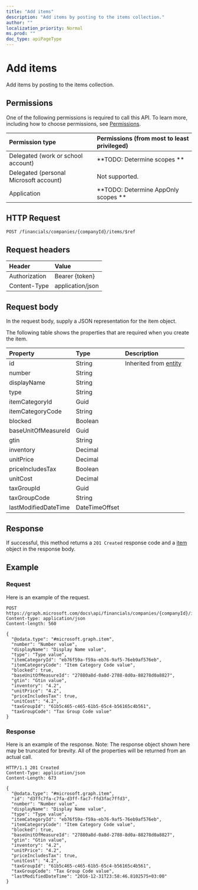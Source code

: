 ```yaml
---
title: "Add items"
description: "Add items by posting to the items collection."
author: ""
localization_priority: Normal
ms.prod: ""
doc_type: apiPageType
---
```


# Add items

Add items by posting to the items collection.

## Permissions
One of the following permissions is required to call this API. To learn more, including how to choose permissions, see [Permissions](/concepts/permissions-reference.md).

|Permission type|Permissions (from most to least privileged)|
|:---|:---|
|Delegated (work or school account)|**TODO: Determine scopes **|
|Delegated (personal Microsoft account)|Not supported.|
|Application|**TODO: Determine AppOnly scopes **|

## HTTP Request
<!-- {
  "blockType": "ignored"
}
-->
``` http
POST /financials/companies/{companyId}/items/$ref
```

## Request headers
|Header|Value|
|:---|:---|
|Authorization|Bearer {token}|
|Content-Type|application/json|

## Request body
In the request body, supply a JSON representation for the item object.

The following table shows the properties that are required when you create the item.

|Property|Type|Description|
|:---|:---|:---|
|id|String| Inherited from [entity](../resources/entity.md)|
|number|String||
|displayName|String||
|type|String||
|itemCategoryId|Guid||
|itemCategoryCode|String||
|blocked|Boolean||
|baseUnitOfMeasureId|Guid||
|gtin|String||
|inventory|Decimal||
|unitPrice|Decimal||
|priceIncludesTax|Boolean||
|unitCost|Decimal||
|taxGroupId|Guid||
|taxGroupCode|String||
|lastModifiedDateTime|DateTimeOffset||



## Response
If successful, this method returns a `201 Created` response code and a [item](../resources/item.md) object in the response body.

## Example

### Request
Here is an example of the request.
<!-- {
  "blockType": "request",
  "name": "create_item_from_"
}
-->
``` http
POST https://graph.microsoft.com/docs\api/financials/companies/{companyId}/items
Content-type: application/json
Content-length: 560

{
  "@odata.type": "#microsoft.graph.item",
  "number": "Number value",
  "displayName": "Display Name value",
  "type": "Type value",
  "itemCategoryId": "eb76f59a-f59a-eb76-9af5-76eb9af576eb",
  "itemCategoryCode": "Item Category Code value",
  "blocked": true,
  "baseUnitOfMeasureId": "27880a8d-0a8d-2788-8d0a-88278d0a8827",
  "gtin": "Gtin value",
  "inventory": "4.2",
  "unitPrice": "4.2",
  "priceIncludesTax": true,
  "unitCost": "4.2",
  "taxGroupId": "61b5c465-c465-61b5-65c4-b56165c4b561",
  "taxGroupCode": "Tax Group Code value"
}
```

### Response
Here is an example of the response. Note: The response object shown here may be truncated for brevity. All of the properties will be returned from an actual call.
<!-- {
  "blockType": "response",
  "truncated": true,
  "@odata.type": "microsoft.graph.item"
}
-->
``` http
HTTP/1.1 201 Created
Content-Type: application/json
Content-Length: 673

{
  "@odata.type": "#microsoft.graph.item",
  "id": "d3ffc7fa-c7fa-d3ff-fac7-ffd3fac7ffd3",
  "number": "Number value",
  "displayName": "Display Name value",
  "type": "Type value",
  "itemCategoryId": "eb76f59a-f59a-eb76-9af5-76eb9af576eb",
  "itemCategoryCode": "Item Category Code value",
  "blocked": true,
  "baseUnitOfMeasureId": "27880a8d-0a8d-2788-8d0a-88278d0a8827",
  "gtin": "Gtin value",
  "inventory": "4.2",
  "unitPrice": "4.2",
  "priceIncludesTax": true,
  "unitCost": "4.2",
  "taxGroupId": "61b5c465-c465-61b5-65c4-b56165c4b561",
  "taxGroupCode": "Tax Group Code value",
  "lastModifiedDateTime": "2016-12-31T23:58:46.8102575+03:00"
}
```

